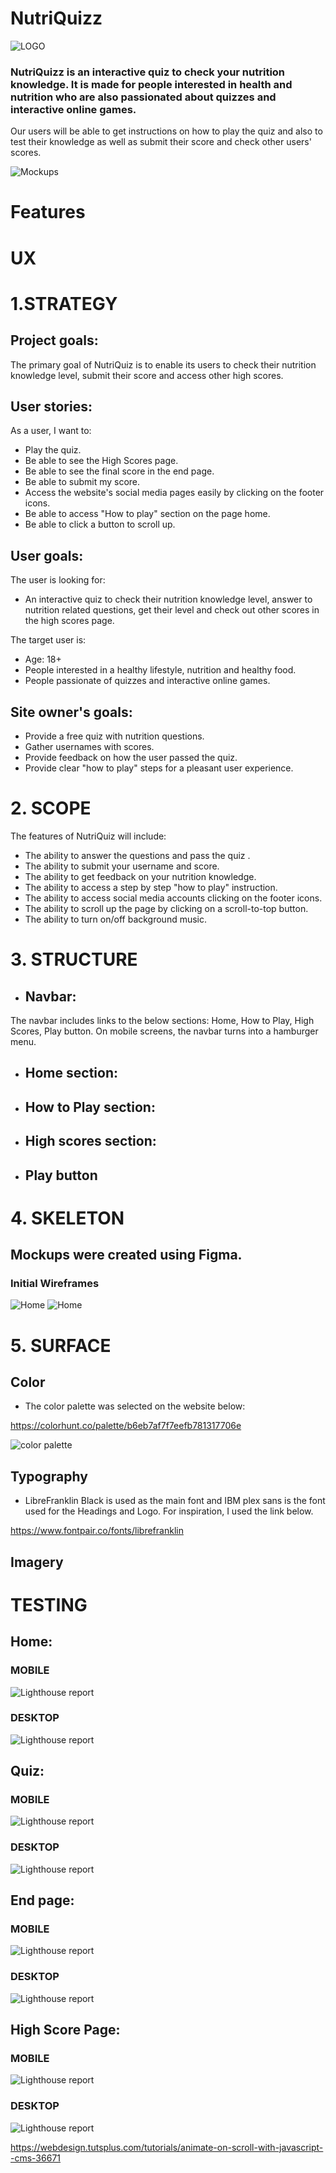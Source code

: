 # NutriQuizz
![LOGO](assets/images/logo.png) 

### NutriQuizz is an interactive quiz to check your nutrition knowledge. It is made for people interested in health and nutrition who are also passionated about quizzes and interactive online games. 

Our users will be able to get instructions on how to play the quiz and also to test their knowledge as well as submit their score and check other users' scores. 

![Mockups](assets/images/screens.png) 


# Features






# UX

# 1.STRATEGY 

## Project goals:
The primary goal of NutriQuiz is to enable its users to check their nutrition knowledge level, submit their score and access other high scores. 

## User stories:

As a user, I want to:
* Play the quiz.
* Be able to see the High Scores page. 
* Be able to see the final score in the end page. 
* Be able to submit my score. 
* Access the website's social media pages easily by clicking on the footer icons. 
* Be able to access "How to play" section on the page home. 
* Be able to click a button to scroll up. 


 ## User goals:
The user is looking for:
* An interactive quiz to check their nutrition knowledge level, answer to nutrition related questions, get their level and check out other scores in the high scores page. 

The target user is:
* Age: 18+
* People interested in a healthy lifestyle, nutrition and healthy food.
* People passionate of quizzes and interactive online games. 

## Site owner's goals:
* Provide a free quiz with nutrition questions.
* Gather usernames with scores. 
* Provide feedback on how the user passed the quiz. 
* Provide clear "how to play" steps for a pleasant user experience. 


# 2. SCOPE
The features of NutriQuiz will include:

* The ability to answer the questions and pass the quiz .
* The ability to submit your username and score.
* The ability to get feedback on your nutrition knowledge.
* The ability to access a step by step "how to play" instruction. 
* The ability to access social media accounts clicking on the footer icons. 
* The ability to scroll up the page by clicking on a scroll-to-top button. 
* The ability to turn on/off background music. 




# 3. STRUCTURE

* ## Navbar: 
The navbar includes links to the below sections:
Home, How to Play, High Scores, Play button.
On mobile screens, the navbar turns into a hamburger menu. 

* ##  Home section: 

* ## How to Play section: 

* ## High scores section:


* ## Play button 




# 4. SKELETON 

## Mockups were created using Figma. 

### Initial Wireframes 
![Home](assets/images/home.png ) 
![Home](assets/images/quizz.png) 

# 5. SURFACE 


 ## Color 
* The color palette was selected on the website below:

https://colorhunt.co/palette/b6eb7af7f7eefb781317706e

![color palette](assets/images/palette.png)

 ## Typography

* LibreFranklin Black is used as the main font and IBM plex sans is the font used for the Headings and Logo. For inspiration, I used the link below. 

https://www.fontpair.co/fonts/librefranklin 

 ## Imagery



# TESTING


## Home:
### MOBILE
![Lighthouse report](assets/images/)
### DESKTOP
![Lighthouse report](assets/images/)


## Quiz:
### MOBILE
![Lighthouse report](assets/images/)
### DESKTOP
![Lighthouse report](assets/images/)


## End page:
### MOBILE
![Lighthouse report](assets/images/)
### DESKTOP
![Lighthouse report](assets/images/)


## High Score Page:
### MOBILE
![Lighthouse report](assets/images/)
### DESKTOP
![Lighthouse report](assets/images/)


https://webdesign.tutsplus.com/tutorials/animate-on-scroll-with-javascript--cms-36671